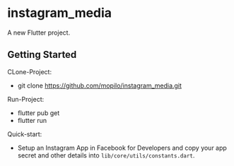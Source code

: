 # instagram_media

A new Flutter project.

## Getting Started

CLone-Project: 
- git clone https://github.com/mopilo/instagram_media.git 

Run-Project:
- flutter pub get
- flutter run


Quick-start:
- Setup an Instagram App in Facebook for Developers and copy your app secret and other details into `lib/core/utils/constants.dart`. 

